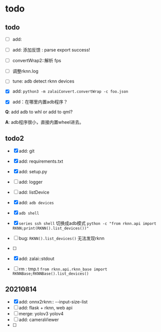 # todo

## todo

- [ ] add: 
- [ ] add: 添加反馈 : parse export success!
- [ ] convertWrap2::解析 fps
- [ ] 调整rknn.log
- [ ] tune: adb detect rknn devices
- [x] add: `python3 -m zalaiConvert.convertWrap -c foo.json`
- [x] add：在哪里内置adb程序？


**Q**: add adb to whl or add to qml?

**A**: adb程序很小，直接内置wheel进去。


## todo2

- [x] add: git
- [x] add: requirements.txt
- [x] add: setup.py
- [ ] add: logger
- [ ] add: listDevice
- [x] add: `adb devices` 
- [x] `adb shell`
- [x] `series ssh shell` 切换成adb模式
` python -c "from rknn.api import RKNN;print(RKNN().list_devices())" `
- [ ] bug: `RKNN().list_devices()` 无法发现rknn
- [ ] 
- [x] add: zalai::stdout
- [ ] rm : tmp.t
`from rknn.api.rknn_base import RKNNBase;RKNNBase().list_devices()`


## 20210814 
- [x] add: onnx2rknn:: --input-size-list
- [ ] add: flask + rknn, web api
- [ ] merge: yolov3 yolov4
- [ ] add: cameraViewer
- [ ] 
